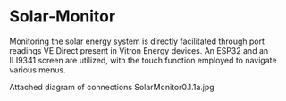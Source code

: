 # Solar-Monitor
Monitoring the solar energy system is directly facilitated through port readings VE.Direct present in Vitron Energy devices. An ESP32 and an ILI9341 screen are utilized, with the touch function employed to navigate various menus.

Attached diagram of connections 
SolarMonitor0.1.1a.jpg
